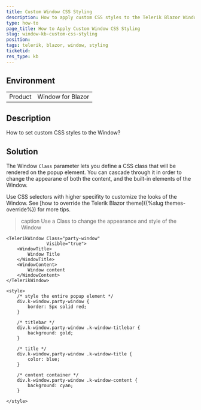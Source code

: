 ```yaml
---
title: Custom Window CSS Styling
description: How to apply custom CSS styles to the Telerik Blazor Window component.
type: how-to
page_title: How to Apply Custom Window CSS Styling
slug: window-kb-custom-css-styling
position: 
tags: telerik, blazor, window, styling
ticketid:
res_type: kb
---
```


## Environment
<table>
	<tbody>
		<tr>
			<td>Product</td>
			<td>Window for Blazor</td>
		</tr>
	</tbody>
</table>


## Description

How to set custom CSS styles to the Window?

## Solution

The Window `Class` parameter lets you define a CSS class that will be rendered on the popup element. You can cascade through it in order to change the appearane of both the content, and the built-in elements of the Window.

Use CSS selectors with higher specifity to customize the looks of the Window. See [how to override the Telerik Blazor theme]({%slug themes-override%}) for more tips.

>caption Use a Class to change the appearance and style of the Window

````CSHTML
<TelerikWindow Class="party-window"
               Visible="true">
    <WindowTitle>
        Window Title
    </WindowTitle>
    <WindowContent>
        Window content
    </WindowContent>
</TelerikWindow>

<style>
    /* style the entire popup element */
    div.k-window.party-window {
        border: 5px solid red;
    }

    /* titlebar */
    div.k-window.party-window .k-window-titlebar {
        background: gold;
    }

    /* title */
    div.k-window.party-window .k-window-title {
        color: blue;
    }

    /* content container */
    div.k-window.party-window .k-window-content {
        background: cyan;
    }

</style>
````

